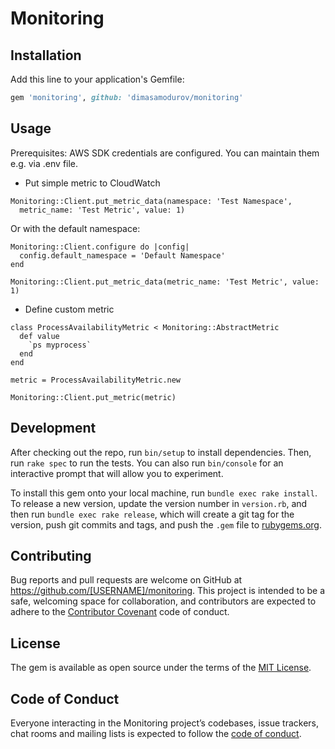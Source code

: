 # Monitoring


## Installation

Add this line to your application's Gemfile:

```ruby
gem 'monitoring', github: 'dimasamodurov/monitoring'
```

## Usage

Prerequisites: AWS SDK credentials are configured. 
You can maintain them e.g. via .env file.  

- Put simple metric to CloudWatch


```
Monitoring::Client.put_metric_data(namespace: 'Test Namespace',
  metric_name: 'Test Metric', value: 1)
```

Or with the default namespace:

```
Monitoring::Client.configure do |config|
  config.default_namespace = 'Default Namespace'
end

Monitoring::Client.put_metric_data(metric_name: 'Test Metric', value: 1)
```

- Define custom metric
```
class ProcessAvailabilityMetric < Monitoring::AbstractMetric
  def value
    `ps myprocess`
  end
end     

metric = ProcessAvailabilityMetric.new

Monitoring::Client.put_metric(metric)
```

## Development

After checking out the repo, run `bin/setup` to install dependencies. Then, run `rake spec` to run the tests. You can also run `bin/console` for an interactive prompt that will allow you to experiment.

To install this gem onto your local machine, run `bundle exec rake install`. To release a new version, update the version number in `version.rb`, and then run `bundle exec rake release`, which will create a git tag for the version, push git commits and tags, and push the `.gem` file to [rubygems.org](https://rubygems.org).

## Contributing

Bug reports and pull requests are welcome on GitHub at https://github.com/[USERNAME]/monitoring. This project is intended to be a safe, welcoming space for collaboration, and contributors are expected to adhere to the [Contributor Covenant](http://contributor-covenant.org) code of conduct.

## License

The gem is available as open source under the terms of the [MIT License](https://opensource.org/licenses/MIT).

## Code of Conduct

Everyone interacting in the Monitoring project’s codebases, issue trackers, chat rooms and mailing lists is expected to follow the [code of conduct](https://github.com/[USERNAME]/monitoring/blob/master/CODE_OF_CONDUCT.md).
